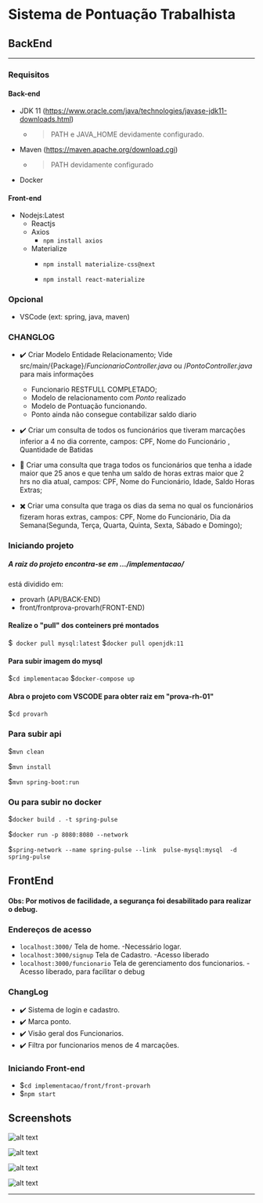 # Sistema de Pontuação Trabalhista

## BackEnd
------------------------
### Requisitos
#### Back-end
- JDK 11 (https://www.oracle.com/java/technologies/javase-jdk11-downloads.html)

  - >PATH e JAVA_HOME devidamente configurado.
- Maven (https://maven.apache.org/download.cgi)

  - >PATH devidamente configurado

- Docker
#### Front-end
- Nodejs:Latest
  - Reactjs
  - Axios
    - `npm install axios`
  - Materialize
    - `npm install materialize-css@next`
      
    - `npm install react-materialize`
### Opcional
- VSCode (ext: spring, java, maven)

### CHANGLOG

- :heavy_check_mark: Criar Modelo Entidade Relacionamento;
  Vide src/main/{Package}/*FuncionarioController.java* ou /*PontoController.java* para mais informações
  
  - Funcionario RESTFULL COMPLETADO;
  - Modelo de relacionamento com *Ponto* realizado
  - Modelo de Pontuação funcionando.
  - Ponto ainda não consegue contabilizar saldo diario
  
- :heavy_check_mark: Criar um consulta de todos os funcionários que tiveram marcações inferior a 4 no dia corrente, campos: CPF, Nome do Funcionário , Quantidade de Batidas
- :radio_button: Criar uma consulta que traga todos os funcionários que tenha a idade maior que
25 anos e que tenha um saldo de horas extras maior que 2 hrs no dia atual,
campos: CPF, Nome do Funcionário, Idade, Saldo Horas Extras;
- :heavy_multiplication_x: Criar uma consulta que traga os dias da sema no qual os funcionários fizeram horas extras, campos: CPF, Nome do Funcionário, Dia da Semana(Segunda, Terça, Quarta, Quinta, Sexta, Sábado e Domingo);

### Iniciando projeto
##### A raiz do projeto encontra-se em .../implementacao/
está dividido em: 
- provarh (API/BACK-END)
- front/frontprova-provarh(FRONT-END)
#### Realize o "pull" dos conteiners pré montados
$` docker pull mysql:latest`
$`docker pull openjdk:11`
#### Para subir imagem do mysql
$`cd implementacao`
$`docker-compose up`  
#### Abra o projeto com VSCODE para obter raiz em "prova-rh-01"
$`cd provarh`
### Para subir api
$`mvn clean`

$`mvn install`

$`mvn spring-boot:run`

### Ou para subir no docker
$`docker build . -t spring-pulse`

$`docker run -p 8080:8080 --network` 

$`spring-network --name spring-pulse --link 
pulse-mysql:mysql  -d spring-pulse`


## FrontEnd
#### Obs: Por motivos de facilidade, a segurança foi desabilitado para realizar o debug.
### Endereços de acesso
- `localhost:3000/` Tela de home. -Necessário logar.
- `localhost:3000/signup` Tela de Cadastro. -Acesso liberado
- `localhost:3000/funcionario` Tela de gerenciamento dos funcionarios. -Acesso liberado, para facilitar o debug
### ChangLog
- :heavy_check_mark: Sistema de login e cadastro.
- :heavy_check_mark: Marca ponto.
- :heavy_check_mark: Visão geral dos Funcionarios.
- :heavy_check_mark: Filtra por funcionarios menos de 4 marcações.

### Iniciando Front-end

- $`cd implementacao/front/front-provarh`
- $`npm start` 

## Screenshots

![alt text](https://github.com/LeandroLimaPRO/prova-rh-01/blob/master/documentacao/ScreenShots/Tela%20Inicial%20-%20Login.png?raw=true)

![alt text](https://github.com/LeandroLimaPRO/prova-rh-01/blob/master/documentacao/ScreenShots/TelaRegistro.png?raw=true)


![alt text](https://github.com/LeandroLimaPRO/prova-rh-01/blob/master/documentacao/ScreenShots/DashBoard.png?raw=true)

![alt text](https://github.com/LeandroLimaPRO/prova-rh-01/blob/master/documentacao/ScreenShots/TelaPainelGereciamentoGeral.png?raw=true)

-----------------